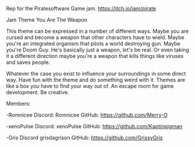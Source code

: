Rep for the Piratesoftware Game jam. https://itch.io/jam/pirate

Jam Theme You Are The Weapon

This theme can be expressed in a number of different ways. Maybe you are cursed and become a weapon that other characters have to wield. Maybe you're an integrated organism that pilots a world destroying gun. Maybe you're Doom Guy. He's basically just a weapon, let's be real. Or even taking it a different direction maybe you're a weapon that kills things like viruses and saves people.

Whatever the case you exist to influence your surroundings in some direct way. Have fun with the theme and do something weird with it. Themes are like a box you have to find your way out of. An escape room for game development. Be creative.

Members:

-Romnicee
Discord: Romnicee
GitHub: https://github.com/Merry-O

-xenoPulse
Discord: xenoPulse
GitHub: https://github.com/Kaptinpigman

-Gris
Discord grisdagrison
GitHub: https://github.com/GrissyGris
